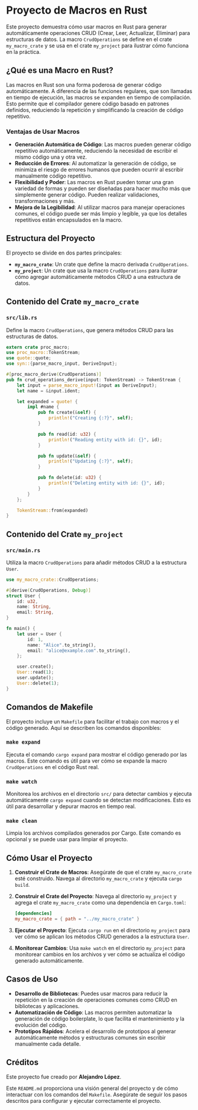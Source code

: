 # Proyecto de Macros en Rust

Este proyecto demuestra cómo usar macros en Rust para generar automáticamente operaciones CRUD (Crear, Leer, Actualizar, Eliminar) para estructuras de datos. La macro `CrudOperations` se define en el crate `my_macro_crate` y se usa en el crate `my_project` para ilustrar cómo funciona en la práctica.

## ¿Qué es una Macro en Rust?

Las macros en Rust son una forma poderosa de generar código automáticamente. A diferencia de las funciones regulares, que son llamadas en tiempo de ejecución, las macros se expanden en tiempo de compilación. Esto permite que el compilador genere código basado en patrones definidos, reduciendo la repetición y simplificando la creación de código repetitivo.

### Ventajas de Usar Macros

- **Generación Automática de Código**: Las macros pueden generar código repetitivo automáticamente, reduciendo la necesidad de escribir el mismo código una y otra vez.
- **Reducción de Errores**: Al automatizar la generación de código, se minimiza el riesgo de errores humanos que pueden ocurrir al escribir manualmente código repetitivo.
- **Flexibilidad y Poder**: Las macros en Rust pueden tomar una gran variedad de formas y pueden ser diseñadas para hacer mucho más que simplemente generar código. Pueden realizar validaciones, transformaciones y más.
- **Mejora de la Legibilidad**: Al utilizar macros para manejar operaciones comunes, el código puede ser más limpio y legible, ya que los detalles repetitivos están encapsulados en la macro.

## Estructura del Proyecto

El proyecto se divide en dos partes principales:

- **`my_macro_crate`**: Un crate que define la macro derivada `CrudOperations`.
- **`my_project`**: Un crate que usa la macro `CrudOperations` para ilustrar cómo agregar automáticamente métodos CRUD a una estructura de datos.

## Contenido del Crate `my_macro_crate`

### `src/lib.rs`

Define la macro `CrudOperations`, que genera métodos CRUD para las estructuras de datos.

```rust
extern crate proc_macro;
use proc_macro::TokenStream;
use quote::quote;
use syn::{parse_macro_input, DeriveInput};

#[proc_macro_derive(CrudOperations)]
pub fn crud_operations_derive(input: TokenStream) -> TokenStream {
    let input = parse_macro_input!(input as DeriveInput);
    let name = &input.ident;

    let expanded = quote! {
        impl #name {
            pub fn create(&self) {
                println!("Creating {:?}", self);
            }

            pub fn read(id: u32) {
                println!("Reading entity with id: {}", id);
            }

            pub fn update(&self) {
                println!("Updating {:?}", self);
            }

            pub fn delete(id: u32) {
                println!("Deleting entity with id: {}", id);
            }
        }
    };

    TokenStream::from(expanded)
}
```

## Contenido del Crate `my_project`

### `src/main.rs`

Utiliza la macro `CrudOperations` para añadir métodos CRUD a la estructura `User`.

```rust
use my_macro_crate::CrudOperations;

#[derive(CrudOperations, Debug)]
struct User {
    id: u32,
    name: String,
    email: String,
}

fn main() {
    let user = User {
        id: 1,
        name: "Alice".to_string(),
        email: "alice@example.com".to_string(),
    };

    user.create();
    User::read(1);
    user.update();
    User::delete(1);
}
```

## Comandos de Makefile

El proyecto incluye un `Makefile` para facilitar el trabajo con macros y el código generado. Aquí se describen los comandos disponibles:

### `make expand`

Ejecuta el comando `cargo expand` para mostrar el código generado por las macros. Este comando es útil para ver cómo se expande la macro `CrudOperations` en el código Rust real.

### `make watch`

Monitorea los archivos en el directorio `src/` para detectar cambios y ejecuta automáticamente `cargo expand` cuando se detectan modificaciones. Esto es útil para desarrollar y depurar macros en tiempo real.

### `make clean`

Limpia los archivos compilados generados por Cargo. Este comando es opcional y se puede usar para limpiar el proyecto.

## Cómo Usar el Proyecto

1. **Construir el Crate de Macros**: Asegúrate de que el crate `my_macro_crate` esté construido. Navega al directorio `my_macro_crate` y ejecuta `cargo build`.

2. **Construir el Crate del Proyecto**: Navega al directorio `my_project` y agrega el crate `my_macro_crate` como una dependencia en `Cargo.toml`:

    ```toml
    [dependencies]
    my_macro_crate = { path = "../my_macro_crate" }
    ```

3. **Ejecutar el Proyecto**: Ejecuta `cargo run` en el directorio `my_project` para ver cómo se aplican los métodos CRUD generados a la estructura `User`.

4. **Monitorear Cambios**: Usa `make watch` en el directorio `my_project` para monitorear cambios en los archivos y ver cómo se actualiza el código generado automáticamente.

## Casos de Uso

- **Desarrollo de Bibliotecas**: Puedes usar macros para reducir la repetición en la creación de operaciones comunes como CRUD en bibliotecas y aplicaciones.
- **Automatización de Código**: Las macros permiten automatizar la generación de código boilerplate, lo que facilita el mantenimiento y la evolución del código.
- **Prototipos Rápidos**: Acelera el desarrollo de prototipos al generar automáticamente métodos y estructuras comunes sin escribir manualmente cada detalle.

## Créditos

Este proyecto fue creado por **Alejandro López**.

Este `README.md` proporciona una visión general del proyecto y de cómo interactuar con los comandos del `Makefile`. Asegúrate de seguir los pasos descritos para configurar y ejecutar correctamente el proyecto.

